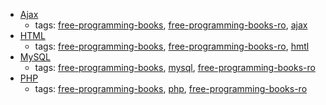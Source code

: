 * [Ajax](http://etutoriale.ro/articles/1483/1/Tutorial-Ajax/)
    * tags: [free-programming-books](../tags/free-programming-books.md), [free-programming-books-ro](../tags/free-programming-books-ro.md), [ajax](../tags/ajax.md)
* [HTML](http://tutorialehtml.com/ro/introducere-in-html/)
    * tags: [free-programming-books](../tags/free-programming-books.md), [free-programming-books-ro](../tags/free-programming-books-ro.md), [hmtl](../tags/hmtl.md)
* [MySQL](http://profs.info.uaic.ro/~busaco/teach/courses/net/docs/mysql-ro.pdf)
    * tags: [free-programming-books](../tags/free-programming-books.md), [mysql](../tags/mysql.md), [free-programming-books-ro](../tags/free-programming-books-ro.md)
* [PHP](http://php.punctsivirgula.ro)
    * tags: [free-programming-books](../tags/free-programming-books.md), [php](../tags/php.md), [free-programming-books-ro](../tags/free-programming-books-ro.md)
